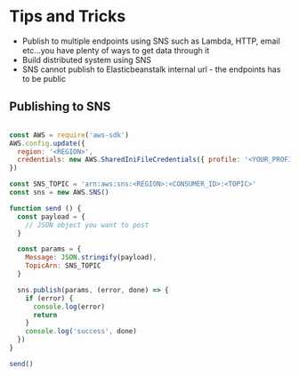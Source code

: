 # Tips and Tricks

- Publish to multiple endpoints using SNS such as Lambda, HTTP, email etc...you have plenty of ways to get data through it
- Build distributed system using SNS
- SNS cannot publish to Elasticbeanstalk internal url - the endpoints has to be public



## Publishing to SNS

```javascript

const AWS = require('aws-sdk')
AWS.config.update({
  region: '<REGION>',
  credentials: new AWS.SharedIniFileCredentials({ profile: '<YOUR_PROFILE>' })
})

const SNS_TOPIC = 'arn:aws:sns:<REGION>:<CONSUMER_ID>:<TOPIC>'
const sns = new AWS.SNS()

function send () {
  const payload = {
    // JSON object you want to post
  }

  const params = {
    Message: JSON.stringify(payload),
    TopicArn: SNS_TOPIC
  }

  sns.publish(params, (error, done) => {
    if (error) {
      console.log(error)
      return
    }
    console.log('success', done)
  })
}

send()
```
